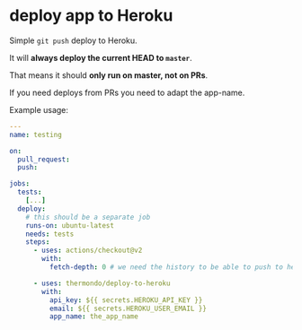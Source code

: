 # deploy app to Heroku

Simple `git push` deploy to Heroku.

It will **always deploy the current HEAD to `master`**.

That means it should **only run on master, not on PRs**.

If you need deploys from PRs you need to adapt the app-name.

Example usage:

```yaml
---
name: testing

on:
  pull_request:
  push:

jobs:
  tests:
    [...]
  deploy:
    # this should be a separate job
    runs-on: ubuntu-latest
    needs: tests 
    steps:
      - uses: actions/checkout@v2
        with:
          fetch-depth: 0 # we need the history to be able to push to heroku git

      - uses: thermondo/deploy-to-heroku
        with:
          api_key: ${{ secrets.HEROKU_API_KEY }}
          email: ${{ secrets.HEROKU_USER_EMAIL }}
          app_name: the_app_name
```
